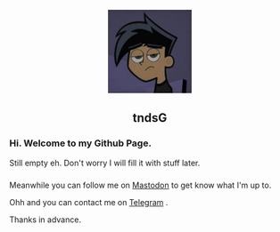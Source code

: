<p align="center"><a href="https://tndsG.github.io"><img src="assets/user-logo/logo1.jpg" width="150"></a></p>
<h2 align="center"><b>tndsG</b></h2>


### <b>Hi. Welcome to my Github Page.</b>

 Still empty eh. Don't worry I will fill it with stuff later.

###

Meanwhile you can follow me on <a rel="me" href="https://mastodon.social/@tharushtnds">Mastodon</a> to get know what I'm up to.

Ohh and you can contact me on <a rel="me" href="https://t.me/cyteax">Telegram</a> .


Thanks in advance.
